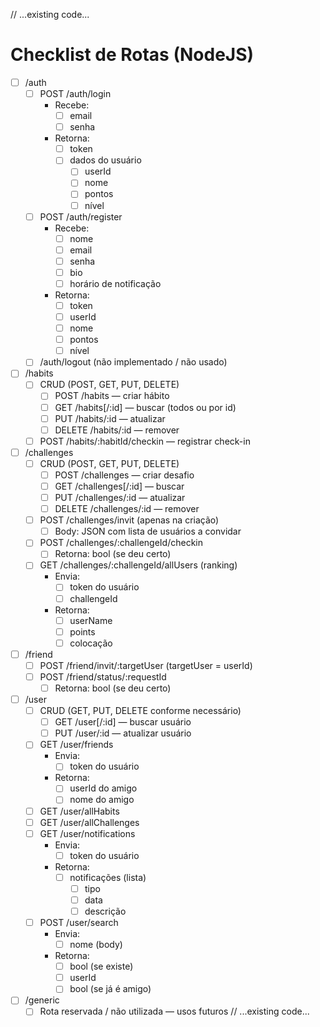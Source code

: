 // ...existing code...
# Checklist de Rotas (NodeJS)

- [ ] /auth
    - [ ] POST /auth/login
        - Recebe:
            - [ ] email
            - [ ] senha
        - Retorna:
            - [ ] token
            - [ ] dados do usuário
                - [ ] userId
                - [ ] nome
                - [ ] pontos
                - [ ] nível
    - [ ] POST /auth/register
        - Recebe:
            - [ ] nome
            - [ ] email
            - [ ] senha
            - [ ] bio
            - [ ] horário de notificação
        - Retorna:
            - [ ] token
            - [ ] userId
            - [ ] nome
            - [ ] pontos
            - [ ] nível
    - [ ] /auth/logout (não implementado / não usado)

- [ ] /habits
    - [ ] CRUD (POST, GET, PUT, DELETE)
        - [ ] POST /habits — criar hábito
        - [ ] GET /habits[/:id] — buscar (todos ou por id)
        - [ ] PUT /habits/:id — atualizar
        - [ ] DELETE /habits/:id — remover
    - [ ] POST /habits/:habitId/checkin — registrar check-in

- [ ] /challenges
    - [ ] CRUD (POST, GET, PUT, DELETE)
        - [ ] POST /challenges — criar desafio
        - [ ] GET /challenges[/:id] — buscar
        - [ ] PUT /challenges/:id — atualizar
        - [ ] DELETE /challenges/:id — remover
    - [ ] POST /challenges/invit (apenas na criação)
        - [ ] Body: JSON com lista de usuários a convidar
    - [ ] POST /challenges/:challengeId/checkin
        - [ ] Retorna: bool (se deu certo)
    - [ ] GET /challenges/:challengeId/allUsers (ranking)
        - Envia:
            - [ ] token do usuário
            - [ ] challengeId
        - Retorna:
            - [ ] userName
            - [ ] points
            - [ ] colocação

- [ ] /friend
    - [ ] POST /friend/invit/:targetUser (targetUser = userId)
    - [ ] POST /friend/status/:requestId
        - [ ] Retorna: bool (se deu certo)

- [ ] /user
    - [ ] CRUD (GET, PUT, DELETE conforme necessário)
        - [ ] GET /user[/:id] — buscar usuário
        - [ ] PUT /user/:id — atualizar usuário
    - [ ] GET /user/friends
        - Envia:
            - [ ] token do usuário
        - Retorna:
            - [ ] userId do amigo
            - [ ] nome do amigo
    - [ ] GET /user/allHabits
    - [ ] GET /user/allChallenges
    - [ ] GET /user/notifications
        - Envia:
            - [ ] token do usuário
        - Retorna:
            - [ ] notificações (lista)
                - [ ] tipo
                - [ ] data
                - [ ] descrição
    - [ ] POST /user/search
        - Envia:
            - [ ] nome (body)
        - Retorna:
            - [ ] bool (se existe)
            - [ ] userId
            - [ ] bool (se já é amigo)

- [ ] /generic
    - [ ] Rota reservada / não utilizada — usos futuros
// ...existing code...